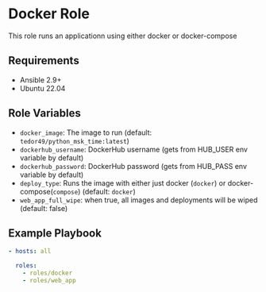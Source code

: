 # Docker Role

This role runs an applicationn using either docker or docker-compose

## Requirements

- Ansible 2.9+
- Ubuntu 22.04

## Role Variables

- `docker_image`: The image to run (default: `tedor49/python_msk_time:latest`)
- `dockerhub_username`: DockerHub username (gets from HUB_USER env variable by default)
- `dockerhub_password`: DockerHub password (gets from HUB_PASS env variable by default)
- `deploy_type`: Runs the image with either just docker (`docker`) or docker-compose(`compose`) (default: `docker`)
- `web_app_full_wipe`: when true, all images and deployments will be wiped (default: false)

## Example Playbook

```yaml
- hosts: all

  roles:
    - roles/docker	
    - roles/web_app
```
